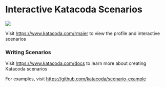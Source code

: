 # Interactive Katacoda Scenarios

[![](http://shields.katacoda.com/katacoda/rmaier/count.svg)](https://www.katacoda.com/rmaier "Get your profile on Katacoda.com")

Visit https://www.katacoda.com/rmaier to view the profile and interactive scenarios

### Writing Scenarios
Visit https://www.katacoda.com/docs to learn more about creating Katacoda scenarios

For examples, visit https://github.com/katacoda/scenario-example
